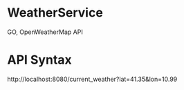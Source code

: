 # WeatherService
GO, OpenWeatherMap API

# API Syntax
http://localhost:8080/current_weather?lat=41.35&lon=10.99